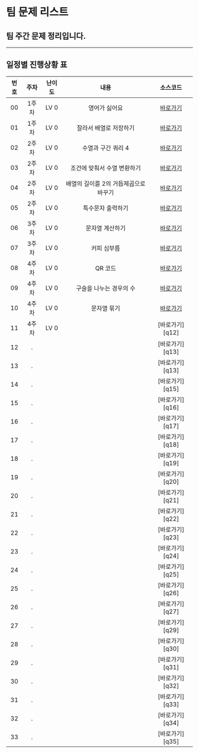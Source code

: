 # 팀 문제 리스트

## 팀 주간 문제 정리입니다.

---

## 일정별 진행상황 표

| 번호 | 주차  | 난이도 |                 내용                  |    소스코드     |
| :--: | :---: | :----: | :-----------------------------------: | :-------------: |
|  00  | 1주차 |  LV 0  |             영어가 싫어요             | [바로가기][q1]  |
|  01  | 1주차 |  LV 0  |        잘라서 배열로 저장하기         | [바로가기][q2]  |
|  02  | 2주차 |  LV 0  |          수열과 구간 쿼리 4           | [바로가기][q3]  |
|  03  | 2주차 |  LV 0  |      조건에 맞춰서 수열 변환하기      | [바로가기][q4]  |
|  04  | 2주차 |  LV 0  | 배열의 길이를 2의 거듭제곱으로 바꾸기 | [바로가기][q5]  |
|  05  | 2주차 |  LV 0  |           특수문자 출력하기           | [바로가기][q6]  |
|  06  | 3주차 |  LV 0  |            문자열 계산하기            | [바로가기][q7]  |
|  07  | 3주차 |  LV 0  |              커피 심부름              | [바로가기][q8]  |
|  08  | 4주차 |  LV 0  |                QR 코드                | [바로가기][q9]  |
|  09  | 4주차 |  LV 0  |        구슬을 나누는 경우의 수        | [바로가기][q10] |
|  10  | 4주차 |  LV 0  |              문자열 묶기              | [바로가기][q11] |
|  11  | 4주차 |  LV 0  |                                       | [바로가기][q12] |
|  12  |   .   |        |                                       | [바로가기][q13] |
|  13  |   .   |        |                                       | [바로가기][q13] |
|  14  |   .   |        |                                       | [바로가기][q15] |
|  15  |   .   |        |                                       | [바로가기][q16] |
|  16  |   .   |        |                                       | [바로가기][q17] |
|  17  |   .   |        |                                       | [바로가기][q18] |
|  18  |   .   |        |                                       | [바로가기][q19] |
|  19  |   .   |        |                                       | [바로가기][q20] |
|  20  |   .   |        |                                       | [바로가기][q21] |
|  21  |   .   |        |                                       | [바로가기][q22] |
|  22  |   .   |        |                                       | [바로가기][q23] |
|  23  |   .   |        |                                       | [바로가기][q24] |
|  24  |   .   |        |                                       | [바로가기][q25] |
|  25  |   .   |        |                                       | [바로가기][q26] |
|  26  |   .   |        |                                       | [바로가기][q27] |
|  27  |   .   |        |                                       | [바로가기][q29] |
|  28  |   .   |        |                                       | [바로가기][q30] |
|  29  |   .   |        |                                       | [바로가기][q31] |
|  30  |   .   |        |                                       | [바로가기][q32] |
|  31  |   .   |        |                                       | [바로가기][q33] |
|  32  |   .   |        |                                       | [바로가기][q34] |
|  33  |   .   |        |                                       | [바로가기][q35] |

[q1]: ./%EC%98%81%EC%96%B4%EA%B0%80%20%EC%8B%AB%EC%96%B4%EC%9A%94/
[q2]: ./%EC%9E%98%EB%9D%BC%EC%84%9C%20%EB%B0%B0%EC%97%B4%EB%A1%9C%20%EC%A0%80%EC%9E%A5%ED%95%98%EA%B8%B0/
[q3]: ./%EC%88%98%EC%97%B4%EA%B3%BC%20%EA%B5%AC%EA%B0%84%20%EC%BF%BC%EB%A6%AC4/
[q4]: ./%EC%A1%B0%EA%B1%B4%EC%97%90%20%EB%A7%9E%EA%B2%8C%20%EC%88%98%EC%97%B4%20%EB%B3%80%ED%99%98%ED%95%98%EA%B8%B0/
[q5]: ./%EB%B0%B0%EC%97%B4%EC%9D%98%EA%B8%B8%EC%9D%B4%EB%A5%BC2%EC%9D%98%EA%B1%B0%EB%93%AD%EC%A0%9C%EA%B3%B1%EC%9C%BC%EB%A1%9C%EB%B0%94%EA%BE%B8%EA%B8%B0/
[q6]: ./%ED%8A%B9%EC%88%98%EB%AC%B8%EC%9E%90%20%EC%B6%9C%EB%A0%A5%ED%95%98%EA%B8%B0/
[q7]: ./%EB%AC%B8%EC%9E%90%EC%97%B4%20%EA%B3%84%EC%82%B0%ED%95%98%EA%B8%B0/
[q8]: ./%EC%BB%A4%ED%94%BC%EC%8B%AC%EB%B6%80%EB%A6%84/
[q9]: ./QR%20%EC%BD%94%EB%93%9C/
[q10]: ./%EA%B5%AC%EC%8A%AC%EC%9D%84%20%EB%82%98%EB%88%84%EB%8A%94%20%EA%B2%BD%EC%9A%B0%EC%9D%98%20%EC%88%98/
[q11]: ./%EB%AC%B8%EC%9E%90%EC%97%B4%20%EB%AC%B6%EA%B8%B0/
